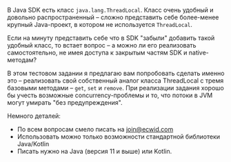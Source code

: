 В Java SDK есть класс `java.lang.ThreadLocal`. Класс очень удобный и довольно распространенный – сложно представить себе более-менее крупный Java-проект, в котором не используется `ThreadLocal`.


Если на минуту представить себе что в SDK "забыли" добавить такой удобный класс, то встает вопрос – а можно ли его реализовать самостоятельно, не имея доступа к закрытым частям SDK и native-методам?


В этом тестовом задании я предлагаю вам попробовать сделать именно это – реализовать свой собственный аналог класса ThreadLocal с тремя базовыми методами – `get`, `set` и `remove`. При реализации задания хорошо бы учесть возможные concurrency-проблемы и то, что потоки в JVM могут умирать "без предупреждения".


Немного деталей:
- По всем вопросам смело писать на join@ecwid.com
- Использовать можно только возможности стандартной библиотеки Java/Kotlin
- Писать нужно на Java (версия 11 и выше) или Kotlin.
